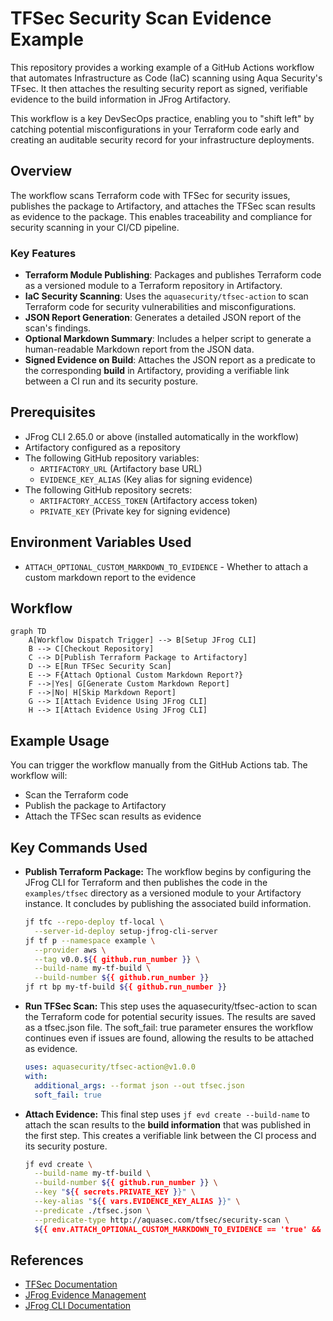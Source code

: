 # TFSec Security Scan Evidence Example

This repository provides a working example of a GitHub Actions workflow that automates Infrastructure as Code (IaC) scanning using Aqua Security's TFsec. It then attaches the resulting security report as signed, verifiable evidence to the build information in JFrog Artifactory.

This workflow is a key DevSecOps practice, enabling you to "shift left" by catching potential misconfigurations in your Terraform code early and creating an auditable security record for your infrastructure deployments.

## Overview

The workflow scans Terraform code with TFSec for security issues, publishes the package to Artifactory, and
attaches the TFSec scan results as evidence to the package. This enables traceability and compliance for security
scanning in your CI/CD pipeline.

### **Key Features**

* **Terraform Module Publishing**: Packages and publishes Terraform code as a versioned module to a Terraform repository in Artifactory.  
* **IaC Security Scanning**: Uses the `aquasecurity/tfsec-action` to scan Terraform code for security vulnerabilities and misconfigurations.  
* **JSON Report Generation**: Generates a detailed JSON report of the scan's findings.  
* **Optional Markdown Summary**: Includes a helper script to generate a human-readable Markdown report from the JSON data.  
* **Signed Evidence on Build**: Attaches the JSON report as a predicate to the corresponding **build** in Artifactory, providing a verifiable link between a CI run and its security posture.

## Prerequisites

- JFrog CLI 2.65.0 or above (installed automatically in the workflow)
- Artifactory configured as a repository
- The following GitHub repository variables:
    - `ARTIFACTORY_URL` (Artifactory base URL)
    - `EVIDENCE_KEY_ALIAS` (Key alias for signing evidence)
- The following GitHub repository secrets:
    - `ARTIFACTORY_ACCESS_TOKEN` (Artifactory access token)
    - `PRIVATE_KEY` (Private key for signing evidence)

## Environment Variables Used

- `ATTACH_OPTIONAL_CUSTOM_MARKDOWN_TO_EVIDENCE` - Whether to attach a custom markdown report to the evidence

## Workflow

```mermaid
graph TD
    A[Workflow Dispatch Trigger] --> B[Setup JFrog CLI]
    B --> C[Checkout Repository]
    C --> D[Publish Terraform Package to Artifactory]
    D --> E[Run TFSec Security Scan]
    E --> F{Attach Optional Custom Markdown Report?}
    F -->|Yes| G[Generate Custom Markdown Report]
    F -->|No| H[Skip Markdown Report]
    G --> I[Attach Evidence Using JFrog CLI]
    H --> I[Attach Evidence Using JFrog CLI]
```    

## Example Usage

You can trigger the workflow manually from the GitHub Actions tab. The workflow will:

- Scan the Terraform code
- Publish the package to Artifactory
- Attach the TFSec scan results as evidence

## Key Commands Used

- **Publish Terraform Package:**
  The workflow begins by configuring the JFrog CLI for Terraform and then publishes the code in the `examples/tfsec` directory as a versioned module to your Artifactory instance. It concludes by publishing the associated build information.
  
  ```bash
  jf tfc --repo-deploy tf-local \
    --server-id-deploy setup-jfrog-cli-server
  jf tf p --namespace example \
    --provider aws \
    --tag v0.0.${{ github.run_number }} \
    --build-name my-tf-build \
    --build-number ${{ github.run_number }}
  jf rt bp my-tf-build ${{ github.run_number }}
  ```
- **Run TFSec Scan:**
  This step uses the aquasecurity/tfsec-action to scan the Terraform code for potential security issues. The results are saved as a tfsec.json file. The soft_fail: true parameter ensures the workflow continues even if issues are found, allowing the results to be attached as evidence.
  
  ```yaml
  uses: aquasecurity/tfsec-action@v1.0.0
  with:
    additional_args: --format json --out tfsec.json
    soft_fail: true
  ```
- **Attach Evidence:**
  This final step uses `jf evd create --build-name` to attach the scan results to the **build information** that was published in the first step. This creates a verifiable link between the CI process and its security posture.
  
  ```bash
  jf evd create \
    --build-name my-tf-build \
    --build-number ${{ github.run_number }} \
    --key "${{ secrets.PRIVATE_KEY }}" \
    --key-alias "${{ vars.EVIDENCE_KEY_ALIAS }}" \
    --predicate ./tfsec.json \
    --predicate-type http://aquasec.com/tfsec/security-scan \
    ${{ env.ATTACH_OPTIONAL_CUSTOM_MARKDOWN_TO_EVIDENCE == 'true' && '--markdown "tfsec.md"' || '' }}
  ```

## References

- [TFSec Documentation](https://aquasecurity.github.io/tfsec/)
- [JFrog Evidence Management](https://jfrog.com/help/r/jfrog-artifactory-documentation/evidence-management)
- [JFrog CLI Documentation](https://jfrog.com/getcli/)
